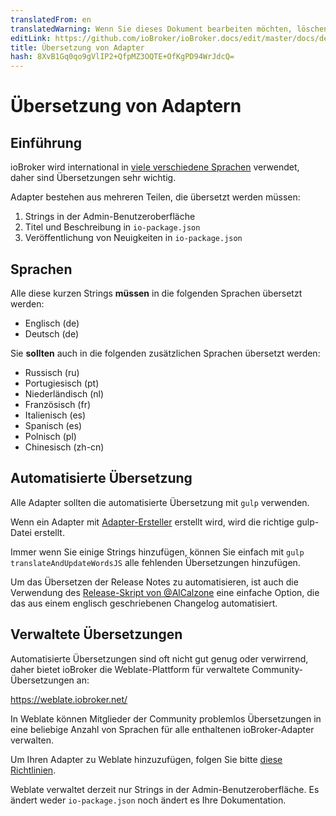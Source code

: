 ```yaml
---
translatedFrom: en
translatedWarning: Wenn Sie dieses Dokument bearbeiten möchten, löschen Sie bitte das Feld "translationsFrom". Andernfalls wird dieses Dokument automatisch erneut übersetzt
editLink: https://github.com/ioBroker/ioBroker.docs/edit/master/docs/de/dev/adaptertranslate.md
title: Übersetzung von Adapter
hash: 8XvB1Gq0qo9gVlIP2+QfpMZ3OQTE+OfKgPD94WrJdcQ=
---
```

# Übersetzung von Adaptern
## Einführung
ioBroker wird international in [viele verschiedene Sprachen](https://www.iobroker.net/#en/statistics) verwendet, daher sind Übersetzungen sehr wichtig.

Adapter bestehen aus mehreren Teilen, die übersetzt werden müssen:

1. Strings in der Admin-Benutzeroberfläche
1. Titel und Beschreibung in `io-package.json`
1. Veröffentlichung von Neuigkeiten in `io-package.json`

## Sprachen
Alle diese kurzen Strings **müssen** in die folgenden Sprachen übersetzt werden:

- Englisch (de)
- Deutsch (de)

Sie **sollten** auch in die folgenden zusätzlichen Sprachen übersetzt werden:

- Russisch (ru)
- Portugiesisch (pt)
- Niederländisch (nl)
- Französisch (fr)
- Italienisch (es)
- Spanisch (es)
- Polnisch (pl)
- Chinesisch (zh-cn)

## Automatisierte Übersetzung
Alle Adapter sollten die automatisierte Übersetzung mit `gulp` verwenden.

Wenn ein Adapter mit [Adapter-Ersteller](https://github.com/ioBroker/create-adapter) erstellt wird, wird die richtige gulp-Datei erstellt.

Immer wenn Sie einige Strings hinzufügen, können Sie einfach mit `gulp translateAndUpdateWordsJS` alle fehlenden Übersetzungen hinzufügen.

Um das Übersetzen der Release Notes zu automatisieren, ist auch die Verwendung des [Release-Skript von @AlCalzone](https://github.com/AlCalzone/release-script) eine einfache Option, die das aus einem englisch geschriebenen Changelog automatisiert.

## Verwaltete Übersetzungen
Automatisierte Übersetzungen sind oft nicht gut genug oder verwirrend, daher bietet ioBroker die Weblate-Plattform für verwaltete Community-Übersetzungen an:

https://weblate.iobroker.net/

In Weblate können Mitglieder der Community problemlos Übersetzungen in eine beliebige Anzahl von Sprachen für alle enthaltenen ioBroker-Adapter verwalten.

Um Ihren Adapter zu Weblate hinzuzufügen, folgen Sie bitte [diese Richtlinien](https://github.com/ioBrokerTranslator/doc/blob/master/README.md).

Weblate verwaltet derzeit nur Strings in der Admin-Benutzeroberfläche. Es ändert weder `io-package.json` noch ändert es Ihre Dokumentation.